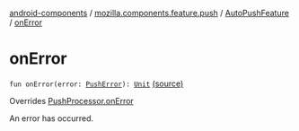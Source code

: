 [android-components](../../index.md) / [mozilla.components.feature.push](../index.md) / [AutoPushFeature](index.md) / [onError](./on-error.md)

# onError

`fun onError(error: `[`PushError`](../../mozilla.components.concept.push/-push-error/index.md)`): `[`Unit`](https://kotlinlang.org/api/latest/jvm/stdlib/kotlin/-unit/index.html) [(source)](https://github.com/mozilla-mobile/android-components/blob/master/components/feature/push/src/main/java/mozilla/components/feature/push/AutoPushFeature.kt#L158)

Overrides [PushProcessor.onError](../../mozilla.components.concept.push/-push-processor/on-error.md)

An error has occurred.

